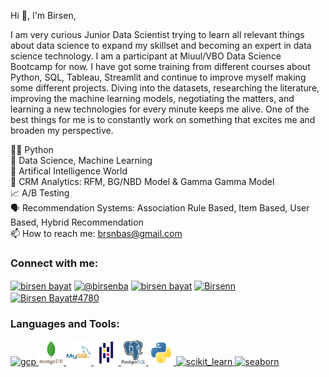 Hi 👋, I'm Birsen,

I am very curious Junior Data Scientist trying to learn all relevant things about data science to expand my skillset and becoming an expert in data science technology. I am a participant at Miuul/VBO Data Science Bootcamp for now. I have got some training from different courses about Python, SQL, Tableau, Streamlit and continue to improve myself making some different projects. Diving into the datasets, researching the literature, improving the machine learning models, negotiating the matters, and learning a new technologies for every minute keeps me alive. One of the best things for me is to constantly work on something that excites me and broaden my perspective.



👨‍💻  Python <br/>
🌱  Data Science, Machine Learning <br/>
🦾  Artifical Intelligence World <br/>
👥  CRM Analytics: RFM, BG/NBD Model & Gamma Gamma Model <br/>
📈  A/B Testing <br/>
🗣️  Recommendation Systems: Association Rule Based, Item Based, User Based, Hybrid Recommendation <br/>
📫  How to reach me: brsnbas@gmail.com


<h3 align="left">Connect with me:</h3>
<p align="left">
<a href="https://www.linkedin.com/in/birsenbayat/" target="blank"><img align="center" src="https://raw.githubusercontent.com/rahuldkjain/github-profile-readme-generator/master/src/images/icons/Social/linked-in-alt.svg" alt="birsen bayat" height="30" width="40" /></a>
<a href="https://medium.com/@birsenba" target="blank"><img align="center" src="https://raw.githubusercontent.com/rahuldkjain/github-profile-readme-generator/master/src/images/icons/Social/medium.svg" alt="@birsenba" height="30" width="40" /></a>
<a href="https://www.hackerrank.com/brsnbas?hr_r=1" target="blank"><img align="center" src="https://raw.githubusercontent.com/rahuldkjain/github-profile-readme-generator/master/src/images/icons/Social/hackerrank.svg" alt="birsen bayat" height="30" width="40" /></a>
<a href="https://leetcode.com/Birsenn/" target="blank"><img align="center" src="https://raw.githubusercontent.com/rahuldkjain/github-profile-readme-generator/master/src/images/icons/Social/leet-code.svg" alt="Birsenn" height="30" width="40" /></a>
<a href="https://discord.gg/http://discord.gg/NcDEt8tH" target="blank"><img align="center" src="https://raw.githubusercontent.com/rahuldkjain/github-profile-readme-generator/master/src/images/icons/Social/discord.svg" alt="Birsen Bayat#4780" height="30" width="40" /></a>
</p>

<h3 align="left">Languages and Tools:</h3>
<p align="left"> <a href="https://cloud.google.com" target="_blank" rel="noreferrer"> <img src="https://www.vectorlogo.zone/logos/google_cloud/google_cloud-icon.svg" alt="gcp" width="40" height="40"/> </a> <a href="https://www.mongodb.com/" target="_blank" rel="noreferrer"> <img src="https://raw.githubusercontent.com/devicons/devicon/master/icons/mongodb/mongodb-original-wordmark.svg" alt="mongodb" width="40" height="40"/> </a> <a href="https://www.mysql.com/" target="_blank" rel="noreferrer"> <img src="https://raw.githubusercontent.com/devicons/devicon/master/icons/mysql/mysql-original-wordmark.svg" alt="mysql" width="40" height="40"/> </a> <a href="https://pandas.pydata.org/" target="_blank" rel="noreferrer"> <img src="https://raw.githubusercontent.com/devicons/devicon/2ae2a900d2f041da66e950e4d48052658d850630/icons/pandas/pandas-original.svg" alt="pandas" width="40" height="40"/> </a> <a href="https://www.postgresql.org" target="_blank" rel="noreferrer"> <img src="https://raw.githubusercontent.com/devicons/devicon/master/icons/postgresql/postgresql-original-wordmark.svg" alt="postgresql" width="40" height="40"/> </a> <a href="https://www.python.org" target="_blank" rel="noreferrer"> <img src="https://raw.githubusercontent.com/devicons/devicon/master/icons/python/python-original.svg" alt="python" width="40" height="40"/> </a> <a href="https://scikit-learn.org/" target="_blank" rel="noreferrer"> <img src="https://upload.wikimedia.org/wikipedia/commons/0/05/Scikit_learn_logo_small.svg" alt="scikit_learn" width="40" height="40"/> </a> <a href="https://seaborn.pydata.org/" target="_blank" rel="noreferrer"> <img src="https://seaborn.pydata.org/_images/logo-mark-lightbg.svg" alt="seaborn" width="40" height="40"/> </a> </p>
